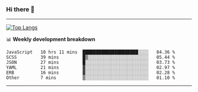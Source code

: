 ### Hi there 👋

-------
[![Top Langs](https://github-readme-stats.vercel.app/api/top-langs/?username=ashish-r)](https://github.com/anuraghazra/github-readme-stats)

📊 **Weekly development breakdown**
<!--START_SECTION:waka-->

```text
JavaScript   10 hrs 11 mins  █████████████████████░░░░   84.36 %
SCSS         39 mins         █▒░░░░░░░░░░░░░░░░░░░░░░░   05.44 %
JSON         27 mins         █░░░░░░░░░░░░░░░░░░░░░░░░   03.73 %
YAML         21 mins         ▓░░░░░░░░░░░░░░░░░░░░░░░░   02.97 %
ERB          16 mins         ▓░░░░░░░░░░░░░░░░░░░░░░░░   02.28 %
Other        7 mins          ▒░░░░░░░░░░░░░░░░░░░░░░░░   01.10 %
```

<!--END_SECTION:waka-->
-------

<!--
**ashish-r/ashish-r** is a ✨ _special_ ✨ repository because its `README.md` (this file) appears on your GitHub profile.

Here are some ideas to get you started:

- 🔭 I’m currently working on ...
- 🌱 I’m currently learning ...
- 👯 I’m looking to collaborate on ...
- 🤔 I’m looking for help with ...
- 💬 Ask me about ...
- 📫 How to reach me: ...
- 😄 Pronouns: ...
- ⚡ Fun fact: ...
-->
